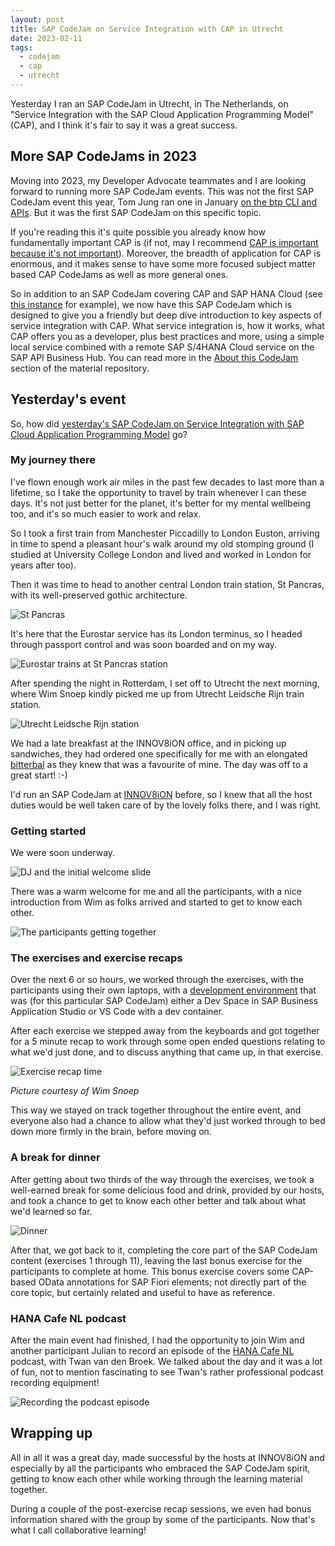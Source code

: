 ```yaml
---
layout: post
title: SAP CodeJam on Service Integration with CAP in Utrecht
date: 2023-02-11
tags:
  - codejam
  - cap
  - utrecht
---
```

Yesterday I ran an SAP CodeJam in Utrecht, in The Netherlands, on "Service Integration with the SAP Cloud Application Programming Model" (CAP), and I think it's fair to say it was a great success.

## More SAP CodeJams in 2023

Moving into 2023, my Developer Advocate teammates and I are looking forward to running more SAP CodeJam events. This was not the first SAP CodeJam event this year, Tom Jung ran one in January [on the btp CLI and APIs](https://groups.community.sap.com/t5/sap-codejam/sap-codejam-btp-hands-on-with-the-btp-cli-and-apis-memphis-tn/ev-p/130184). But it was the first SAP CodeJam on this specific topic.

If you're reading this it's quite possible you already know how fundamentally important CAP is (if not, may I recommend [CAP is important because it's not important](https://qmacro.org/blog/posts/2019/11/06/cap-is-important-because-it's-not-important/)). Moreover, the breadth of application for CAP is enormous, and it makes sense to have some more focused subject matter based CAP CodeJams as well as more general ones.

So in addition to an SAP CodeJam covering CAP and SAP HANA Cloud (see [this instance](https://groups.community.sap.com/t5/sap-codejam/sap-codejam-sap-cloud-application-programming-model-with-sap/ev-p/9652) for example), we now have this SAP CodeJam which is designed to give you a friendly but deep dive introduction to key aspects of service integration with CAP. What service integration is, how it works, what CAP offers you as a developer, plus best practices and more, using a simple local service combined with a remote SAP S/4HANA Cloud service on the SAP API Business Hub. You can read more in the [About this CodeJam](https://github.com/SAP-samples/cap-service-integration-codejam#about-this-codejam) section of the material repository.

## Yesterday's event

So, how did [yesterday's SAP CodeJam on Service Integration with SAP Cloud Application Programming Model](https://groups.community.sap.com/t5/sap-codejam/sap-codejam-cap-service-integration-with-sap-cloud-application/ev-p/216773) go?

### My journey there

I've flown enough work air miles in the past few decades to last more than a lifetime, so I take the opportunity to travel by train whenever I can these days. It's not just better for the planet, it's better for my mental wellbeing too, and it's so much easier to work and relax.

So I took a first train from Manchester Piccadilly to London Euston, arriving in time to spend a pleasant hour's walk around my old stomping ground (I studied at University College London and lived and worked in London for years after too).

Then it was time to head to another central London train station, St Pancras, with its well-preserved gothic architecture.

![St Pancras](/images/2023/02/London-St-Pancras.jpg)

It's here that the Eurostar service has its London terminus, so I headed through passport control and was soon boarded and on my way.

![Eurostar trains at St Pancras station](/images/2023/02/St-Pancras-Eurostar.jpg)

After spending the night in Rotterdam, I set off to Utrecht the next morning, where Wim Snoep kindly picked me up from Utrecht Leidsche Rijn train station.

![Utrecht Leidsche Rijn station](/images/2023/02/Utrecht-Leidsche-Rijn.jpg)

We had a late breakfast at the INNOV8iON office, and in picking up sandwiches, they had ordered one specifically for me with an elongated [bitterbal](https://en.wikipedia.org/wiki/Bitterballen) as they knew that was a favourite of mine. The day was off to a great start! :-)

I'd run an SAP CodeJam at [INNOV8iON](https://innov8ion.nl) before, so I knew that all the host duties would be well taken care of by the lovely folks there, and I was right.

### Getting started

We were soon underway.

![DJ and the initial welcome slide](/images/2023/02/Welcome-Slide.jpg)


There was a warm welcome for me and all the participants, with a nice introduction from Wim as folks arrived and started to get to know each other.

![The participants getting together](/images/2023/02/Getting-Together.jpg)

### The exercises and exercise recaps

Over the next 6 or so hours, we worked through the exercises, with the participants using their own laptops, with a [development environment](https://github.com/SAP-samples/cap-service-integration-codejam/tree/main/exercises/01-set-up-workspace) that was (for this particular SAP CodeJam) either a Dev Space in SAP Business Application Studio or VS Code with a dev container.

After each exercise we stepped away from the keyboards and got together for a 5 minute recap to work through some open ended questions relating to what we'd just done, and to discuss anything that came up, in that exercise.

![Exercise recap time](/images/2023/02/Exercise-Recap.jpg)

_Picture courtesy of Wim Snoep_

This way we stayed on track together throughout the entire event, and everyone also had a chance to allow what they'd just worked through to bed down more firmly in the brain, before moving on.


### A break for dinner

After getting about two thirds of the way through the exercises, we took a well-earned break for some delicious food and drink, provided by our hosts, and took a chance to get to know each other better and talk about what we'd learned so far.

![Dinner](/images/2023/02/Dinner.jpg)

After that, we got back to it, completing the core part of the SAP CodeJam content (exercises 1 through 11), leaving the last bonus exercise for the participants to complete at home. This bonus exercise covers some CAP-based OData annotations for SAP Fiori elements; not directly part of the core topic, but certainly related and useful to have as reference.

### HANA Cafe NL podcast

After the main event had finished, I had the opportunity to join Wim and another participant Julian to record an episode of the [HANA Cafe NL](https://saphanacafenl.podbean.com) podcast, with Twan van den Broek. We talked about the day and it was a lot of fun, not to mention fascinating to see Twan's rather professional podcast recording equipment!

![Recording the podcast episode](/images/2023/02/Podcast-Recording.jpg)

## Wrapping up

All in all it was a great day, made successful by the hosts at INNOV8iON and especially by all the participants who embraced the SAP CodeJam spirit, getting to know each other while working through the learning material together.

During a couple of the post-exercise recap sessions, we even had bonus information shared with the group by some of the participants. Now that's what I call collaborative learning!
